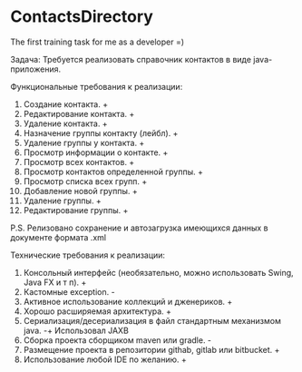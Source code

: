 # ContactsDirectory
The first training task for me as a developer =)



Задача:
Требуется реализовать справочник контактов в виде java-приложения.

Функциональные требования к реализации:
1.	Создание контакта. +
2.	Редактирование контакта. +
3.	Удаление контакта. +
4.	Назначение группы контакту (лейбл). +
5.	Удаление группы у контакта. +
6.	Просмотр информации о контакте. +
7.	Просмотр всех контактов. +
8.	Просмотр контактов определенной группы. +
9.	Просмотр списка всех групп. +
10.	Добавление новой группы. +
11.	Удаление группы. +
12.	Редактирование группы. +

P.S. Релизовано сохранение и автозагрузка имеющихся данных в документе формата .xml

Технические требования к реализации:
1.	Консольный интерфейс (необязательно, можно использовать Swing, Java FX и т п). +
2.	Кастомные exception. -
3.	Активное использование коллекций и дженериков. +
4.	Хорошо расширяемая архитектура. +
5.	Сериализация/десериализация в файл стандартным механизмом java. -+ Использовал JAXB
6.	Сборка проекта сборщиком maven или gradle. -
7.	Размещение проекта в репозитории githab, gitlab или bitbucket. +
8.	Использование любой IDE по желанию. +
